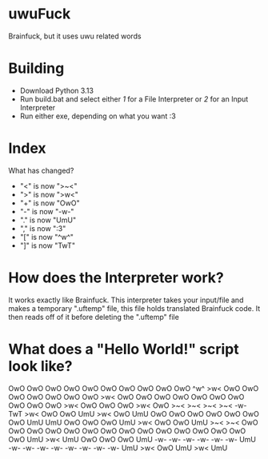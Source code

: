 # uwuFuck
Brainfuck, but it uses uwu related words

# Building

- Download Python 3.13
- Run build.bat and select either *1* for a File Interpreter or *2* for an Input Interpreter
- Run either exe, depending on what you want :3

# Index

What has changed?
- "<" is now ">~<"
- ">" is now ">w<"
- "+" is now "OwO"
- "-" is now "-w-"
- "." is now "UmU"
- "," is now ":3"
- "[" is now "^w^"
- "]" is now "TwT"

# How does the Interpreter work?
It works exactly like Brainfuck. This interpreter takes your input/file and makes a temporary ".uftemp" file, this file holds translated Brainfuck code. It then reads off of it before deleting the ".uftemp" file

# What does a "Hello World!" script look like?
OwO OwO OwO OwO OwO OwO OwO OwO OwO OwO ^w^ >w< OwO OwO OwO OwO OwO OwO OwO >w< OwO OwO OwO OwO OwO OwO OwO OwO OwO OwO >w< OwO OwO OwO >w< OwO >~< >~< >~< >~< -w- TwT >w< OwO OwO UmU >w< OwO UmU OwO OwO OwO OwO OwO OwO OwO UmU UmU OwO OwO OwO UmU >w< OwO OwO UmU >~< >~< OwO OwO OwO OwO OwO OwO OwO OwO OwO OwO OwO OwO OwO OwO OwO UmU >w< UmU OwO OwO OwO UmU -w- -w- -w- -w- -w- -w- UmU -w- -w- -w- -w- -w- -w- -w- -w- UmU >w< OwO UmU >w< UmU
